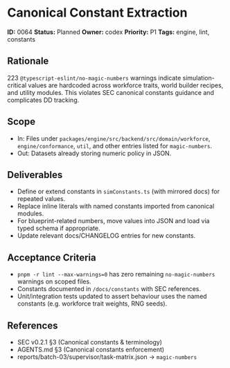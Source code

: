 # Canonical Constant Extraction

**ID:** 0064
**Status:** Planned
**Owner:** codex
**Priority:** P1
**Tags:** engine, lint, constants

## Rationale
223 `@typescript-eslint/no-magic-numbers` warnings indicate simulation-critical values are hardcoded across workforce traits, world builder recipes, and utility modules. This violates SEC canonical constants guidance and complicates DD tracking.

## Scope
- In: Files under `packages/engine/src/backend/src/domain/workforce`, `engine/conformance`, `util`, and other entries listed for `magic-numbers`.
- Out: Datasets already storing numeric policy in JSON.

## Deliverables
- Define or extend constants in `simConstants.ts` (with mirrored docs) for repeated values.
- Replace inline literals with named constants imported from canonical modules.
- For blueprint-related numbers, move values into JSON and load via typed schema if appropriate.
- Update relevant docs/CHANGELOG entries for new constants.

## Acceptance Criteria
- `pnpm -r lint --max-warnings=0` has zero remaining `no-magic-numbers` warnings on scoped files.
- Constants documented in `/docs/constants` with SEC references.
- Unit/integration tests updated to assert behaviour uses the named constants (e.g. workforce trait weights, RNG seeds).

## References
- SEC v0.2.1 §3 (Canonical constants & terminology)
- AGENTS.md §3 (Canonical constants enforcement)
- reports/batch-03/supervisor/task-matrix.json → `magic-numbers`
